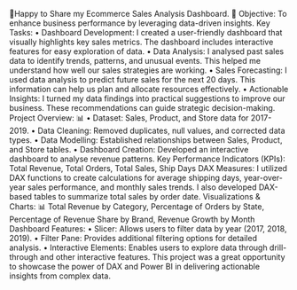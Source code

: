 🚀Happy to Share my Ecommerce Sales Analysis Dashboard. 🚀
Objective: To enhance business performance by leveraging data-driven insights.
Key Tasks:
• Dashboard Development: I created a user-friendly dashboard that visually highlights key sales metrics. The dashboard includes interactive features for easy exploration of data.
• Data Analysis: I analysed past sales data to identify trends, patterns, and unusual events. This helped me understand how well our sales strategies are working.
• Sales Forecasting: I used data analysis to predict future sales for the next 20 days. This information can help us plan and allocate resources effectively.
• Actionable Insights: I turned my data findings into practical suggestions to improve our business. These recommendations can guide strategic decision-making.
Project Overview: 📊
• Dataset: Sales, Product, and Store data for 2017-2019.
• Data Cleaning: Removed duplicates, null values, and corrected data types.
• Data Modelling: Established relationships between Sales, Product, and Store tables.
• Dashboard Creation: Developed an interactive dashboard to analyse revenue patterns.
Key Performance Indicators (KPIs): Total Revenue, Total Orders, Total Sales, Ship Days
 DAX Measures: I utilized DAX functions to create calculations for average shipping days, year-over-year sales performance, and monthly sales trends. I also developed DAX-based tables to summarize total sales by order date.
Visualizations & Charts: 📊 Total Revenue by Category, Percentage of Orders by State, Percentage of Revenue Share by Brand, Revenue Growth by Month
Dashboard Features:
• Slicer: Allows users to filter data by year (2017, 2018, 2019).
• Filter Pane: Provides additional filtering options for detailed analysis.
• Interactive Elements: Enables users to explore data through drill-through and other interactive features.
This project was a great opportunity to showcase the power of DAX and Power BI in delivering actionable insights from complex data.
